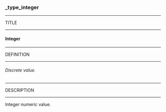 ### _type_integer



------
TITLE

------

#### Integer



------
DEFINITION

------

###### Discrete value.



------
DESCRIPTION

------

Integer numeric value.